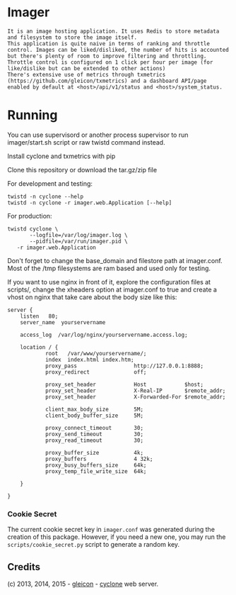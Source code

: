 # Imager

    It is an image hosting application. It uses Redis to store metadata and filesystem to store the image itself.
    This application is quite naive in terms of ranking and throttle control. Images can be liked/disliked, the number of hits is accounted but there's plenty of room to improve filtering and throttling. Throttle control is configured on 1 click per hour per image (for like/dislike but can be extended to other actions)
    There's extensive use of metrics through txmetrics (https://github.com/gleicon/txmetrics) and a dashboard API/page enabled by default at <host>/api/v1/status and <host>/system_status.

# Running

You can use supervisord or another process supervisor to run imager/start.sh script or raw twistd command instead.

Install cyclone and txmetrics with pip

Clone this repository or download the tar.gz/zip file

For development and testing:

    twistd -n cyclone --help
    twistd -n cyclone -r imager.web.Application [--help]

For production:

    twistd cyclone \
    	   --logfile=/var/log/imager.log \
    	   --pidfile=/var/run/imager.pid \
	   -r imager.web.Application

Don't forget to change the base_domain and filestore path at imager.conf. Most of the /tmp filesystems are ram based and used only for testing.

If you want to use nginx in front of it, explore the configuration files at scripts/, change the xheaders option at imager.conf to true and create a vhost on nginx that take care about the body size like this:

    server {
        listen   80;
        server_name  yourservername

        access_log  /var/log/nginx/yourservername.access.log;

        location / {
                root   /var/www/yourservername/;
                index  index.html index.htm;
                proxy_pass                  http://127.0.0.1:8888;
                proxy_redirect              off;

                proxy_set_header            Host            $host;
                proxy_set_header            X-Real-IP       $remote_addr;
                proxy_set_header            X-Forwarded-For $remote_addr;

                client_max_body_size        5M;
                client_body_buffer_size     5M;

                proxy_connect_timeout       30;
                proxy_send_timeout          30;
                proxy_read_timeout          30;

                proxy_buffer_size           4k;
                proxy_buffers               4 32k;
                proxy_busy_buffers_size     64k;
                proxy_temp_file_write_size  64k;

        }

    }


### Cookie Secret

The current cookie secret key in ``imager.conf`` was generated during the
creation of this package. However, if you need a new one, you may run the
``scripts/cookie_secret.py`` script to generate a random key.

## Credits

(c) 2013, 2014, 2015 
    - [gleicon](http://blog.7co.cc)
    - [cyclone](http://github.com/fiorix/cyclone) web server.
